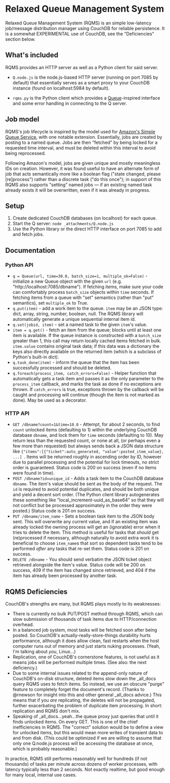 # Relaxed Queue Management System #

Relaxed Queue Management System (RQMS) is an simple low-latency job/message distribution manager using CouchDB for reliable persistence. It is a somewhat EXPERIMENTAL use of CouchDB, see the "Deficiencies" section below.

## What's included ##

RQMS provides an HTTP server as well as a Python client for said server.

* `Q.node.js` is the node.js-based HTTP server (running on port 7085 by default) that essentially serves as a smart proxy to your CouchDB instance (found on localhost:5984 by default).

* `rqms.py` is the Python client which provides a [Queue](http://docs.python.org/library/queue.html)-inspired interface and some error handling in connecting to the Q server.

## Job model ##

RQMS's job lifecycle is inspired by the model used for [Amazon's Simple Queue Service](http://docs.amazonwebservices.com/AWSSimpleQueueService/latest/SQSGettingStartedGuide/), with one notable extension. Essentially, jobs are created by posting to a named queue. Jobs are then "fetched" by being locked for a requested time interval, and must be deleted within this interval to avoid being reprocessed.

Following Amazon's model, jobs are given unique and mostly meaningless IDs on creation. However, it was found useful to have an alternate form of job that acts semantically more like a boolean flag ("state changed, please [re]process") rather than a discrete task ("do this once"); in support of this RQMS also supports "setting" named jobs — if an existing named task already exists it will be overwritten, even if it was already in progress.

## Setup ##

1. Create dedicated CouchDB databases (on localhost) for each queue.
2. Start the Q server: `node _attachments/Q.node.js`
3. Use the Python library or the direct HTTP interface on port 7085 to add and fetch jobs.

## Documentation ##

### Python API ###

* `q = Queue(url, time=30.0, batch_size=1, multiple_ok=False)` - initialize a new Queue object with the given `url` (e.g. "http://localhost:7085/dbname"). If fetching items, make sure your code can comfortably process `batch_size` objects within `time` seconds. If fetching items from a queue with "set" semantics (rather than "put" semantics), set `multiple_ok` to True.
* `q.put(item)` - add a work item to the queue. `item` may be an JSON type: dict, array, string, number, boolean, null. The RQMS library will automatically generate a unique sequential internal item id.
* `q.set(jobid, item)` - set a named task to the given `item`'s value.
* `item = q.get()` - fetch an item from the queue; blocks until at least one item is available. If the queue instance is constructed with a `batch_size` greater than 1, this call may return locally cached items fetched in bulk. `item.value` contains original task data; if this data was a dictionary the keys also directly available on the returned item (which is a subclass of Python's built-in dict).
* `q.task_done(item)` - inform the queue that the item has been successfully processed and should be deleted.
* `q.foreach(process_item, catch_errors=False)` - Helper function that automatically gets a task item and passes it as the only parameter to the `process_item` callback, and marks the task as done if no exceptions are thrown. If `catch_errors` is true, exceptions thrown by the callback will be caught and processing will continue (though the item is not marked as done). May be used as a decorator.

### HTTP API ###

* `GET /dbname?count=1&time=10.0` - Attempt, for about 2 seconds, to find `count` unlocked items (defaulting to 1) within the underlying CouchDB database `dbname`, and lock them for `time` seconds (defaulting to 10). May return less than the requested count, or none at all, (or perhaps even a few more than requested) but always sends back a JSON data structure like `{"items":[{"ticket":auto_generated, "value":posted_item_value}, ...] `. Items will be returned roughly in ascending order by ID, however due to parallel processing and the potential for lock timeouts, no strict order is guaranteed. Status code is 200 on success (even if no items were found in time).
* `POST /dbname?id=unique_id` - Adds a task item to the CouchDB database `dbname`. The item's value should be sent as the body of the request. The `id` is required to avoid potential duplicates, and should be both unique and yield a decent sort order. (The Python client library autogenerates these something like "local_increment-uuid_as_base64" so that they will not conflict but be processed approximately in the order they were posted.) Status code is 201 on success.
* `PUT /dbname/item_name` - Sets a boolean task item to the JSON body sent. This will overwrite any current value, and if an existing item was already locked the owning process will get an (ignorable) error when it tries to delete the item. This method is useful for tasks that *should* get (re)processed if necessary, although naturally to avoid extra work it is beneficial to choose `item_name`s that sort so dependent tasks tend to be performed *after* any tasks that re-set them. Status code is 201 on success.
* `DELETE /dbname` - You should send verbatim the JSON ticket object retrieved alongside the item's value. Status code will be 200 on success, 409 if the item has changed since retrieved, and 404 if the item has already been processed by another task.

## RQMS Deficiencies ##

CouchDB's strengths are many, but RQMS plays mostly to its weaknesses:

* There is currently no bulk PUT/POST method through RQMS, which can slow submission of thousands of task items due to HTTP/connection overhead.
* In a balanced job system, most tasks will be fetched soon after being posted. So CouchDB's actually-really-store-things durability hurts performance, although it does allow clean, fast restarts when the host computer runs out of memory and just starts nuking processes. (Yeah, I'm talking about *you*, Linux...)
* Replication, one of CouchDB's cornerstone features, is not useful as it means jobs will be performed multiple times. (See also: the next deficiency.)
* Due to some internal issues related to the append-only nature of CouchDB's on-disk structure, deleted items slow down the \_all_docs query RQMS uses to fetch items. So instead, we use an obscure "purge" feature to completely forget the document's record. (Thanks to @rnewson for insight into this and other general \_all_docs advice.) This means that if you *are* replicating, the deletes will not be propagated, further exacerbating the problem of duplicate item processing. In short: replication and RQMS don't mix.
* Speaking of \_all_docs...yeah...the queue proxy just queries that until it finds unlocked items. On every GET. This is one of the chief inefficiencies in RQMS. The "correct" solution would be to define a view for unlocked items, but this would mean more writes of transient data to and from disk. (This could be optimized if we are willing to assume that only one Q.node.js process will be accessing the database at once, which is probably reasonable.)

In practice, RQMS still performs reasonably well for hundreds (if not thousands) of tasks per minute across dozens of worker processes, with latency typically less than 2 seconds. Not exactly realtime, but good enough for many local, internal use cases.